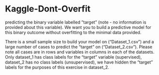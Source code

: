 # Kaggle-Dont-Overfit
predicting the binary variable labelled ”target” (note - no information is provided about this variable). We want you to build a predictive model for this binary outcome without overfitting to the minimal data provided.

There is a small sample size to build your model on (“Dataset_1.csv”) and a large number of cases to predict the “target” on (“Dataset_2.csv”). Please note all cases are in rows and variables in columns in each of the datasets. Only dataset_1 has class labels for the “target” variable (supervised), dataset_2 has no class labels (unsupervised), we have hidden the “target” labels for the purposes of this exercise in dataset_2.
